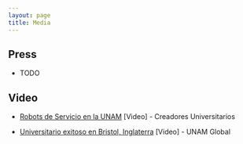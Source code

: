 ```yaml
---
layout: page
title: Media
---
```


## Press

* TODO

## Video

* [Robots de Servicio en la UNAM](https://bit.ly/3eX6evO) [Video] - Creadores Universitarios

* [Universitario exitoso en Bristol, Inglaterra](https://bit.ly/2ZE8AJJ) [Video] - UNAM Global
